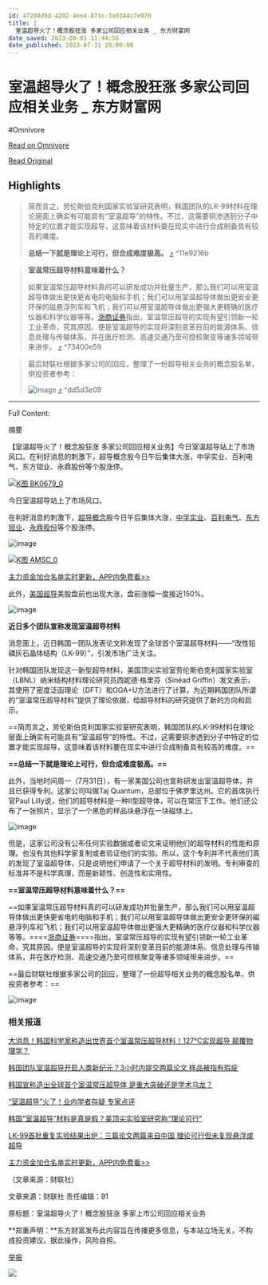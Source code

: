 ```yaml
---
id: 47208d9d-4202-4ee4-871c-3a0344c7e970
title: |
  室温超导火了！概念股狂涨 多家公司回应相关业务 _ 东方财富网
date_saved: 2023-08-01 11:44:56
date_published: 2023-07-31 20:00:00
---
```


# 室温超导火了！概念股狂涨 多家公司回应相关业务 _ 东方财富网
#Omnivore

[Read on Omnivore](https://omnivore.app/me/https-wap-eastmoney-com-a-202308012799331037-html-189b1c5fcdf)

[Read Original](https://wap.eastmoney.com/a/202308012799331037.html)

## Highlights

> 简而言之，劳伦斯伯克利国家实验室研究表明，韩国团队的LK-99材料在理论层面上确实有可能具有“室温超导”的特性。不过，这需要铜渗透到分子中特定的位置才能实现超导，这意味着该材料要在现实中进行合成制备具有较高的难度。
> 
> **总结一下就是理论上可行，但合成难度极高。** [⤴️](https://omnivore.app/me/https-wap-eastmoney-com-a-202308012799331037-html-189b1c5fcdf#11e9216b-4d89-4e50-a18a-d170e55d1e77)  ^11e9216b

> **室温常压超导材料意味着什么？**
> 
>  如果室温常压超导材料真的可以研发成功并批量生产，那么我们可以用室温超导体做出更快更省电的电脑和手机；我们可以用室温超导体做出更安全更环保的磁悬浮列车和飞机；我们可以用室温超导体做出更强大更精确的医疗仪器和科学仪器等等。[浙商证券](http://quote.eastmoney.com/unify/r/1.601878)指出，室温常压超导的实现有望引领新一轮工业革命，究其原因，便是室温超导的实现将深刻变革目前的能源体系、信息处理与传输体系，并在医疗检测、高速交通乃至可控核聚变等诸多领域带来进步。 [⤴️](https://omnivore.app/me/https-wap-eastmoney-com-a-202308012799331037-html-189b1c5fcdf#73400e59-3874-4676-9e57-5025a5fcd8da)  ^73400e59

> 最后财联社根据多家公司的回应，整理了一份超导相关业务的概念股名单，供投资者参考：
> 
> ![image](https://proxy-prod.omnivore-image-cache.app/0x0,sbssnODzZFfqMHPYsjYHln_YN-d7wsXjjkzQ2AGt9WFw/https://np-newspic.dfcfw.com/download/D25087733370442063117_w1171h1547.jpg) [⤴️](https://omnivore.app/me/https-wap-eastmoney-com-a-202308012799331037-html-189b1c5fcdf#dd5d3e09-5faa-40e8-9471-71c8599c2eb6)  ^dd5d3e09


--- 

Full Content: 

摘要

 【室温超导火了！概念股狂涨 多家公司回应相关业务】今日室温超导站上了市场风口。在利好消息的刺激下，超导概念股今日午后集体大涨，中孚实业、百利电气、东方钽业、永鼎股份等个股涨停。

[![K图 BK0679_0](https://proxy-prod.omnivore-image-cache.app/530x276,sHBNzqNBfrUtVm78zq1ehwmi0zhFLskZGLlyHu04Y1ZY/https://webquoteklinepic.eastmoney.com/GetPic.aspx?nid=90.BK0679&imageType=knews&token=28dfeb41d35cc81d84b4664d7c23c49f&at=1)](http://quote.eastmoney.com/unify/r/90.BK0679)

 今日室温超导站上了市场风口。  

 在利好消息的刺激下，[超导概念](http://quote.eastmoney.com/unify/r/90.BK0679)股今日午后集体大涨，[中孚实业](http://quote.eastmoney.com/unify/r/1.600595)、[百利电气](http://quote.eastmoney.com/unify/r/1.600468)、[东方钽业](http://quote.eastmoney.com/unify/r/0.000962)、[永鼎股份](http://quote.eastmoney.com/unify/r/1.600105)等个股涨停。

![image](https://proxy-prod.omnivore-image-cache.app/0x0,sQ5lAWqsGi_oDbRFwkDgPR3KnNc-I6N__esiqFVB3ZPQ/https://np-newspic.dfcfw.com/download/D25083089037174492447_w537h321.jpg)

[![K图 AMSC_0](https://proxy-prod.omnivore-image-cache.app/530x276,sBKqTVzjYlbCXtCBZdwDYd2ISa1RqCOXQG5OLEiy7j4A/https://webquoteklinepic.eastmoney.com/GetPic.aspx?nid=105.AMSC&imageType=knews&token=28dfeb41d35cc81d84b4664d7c23c49f&at=1)](http://quote.eastmoney.com/unify/r/105.AMSC)

[主力资金加仓名单实时更新，APP内免费看>>](https://zqhd.eastmoney.com/Html/aghd/pc/20170918/html/activity2.html)

 此外，[美国超导](http://quote.eastmoney.com/unify/r/105.AMSC)美股盘前也出现大涨，盘前涨幅一度接近150%。  

![image](https://proxy-prod.omnivore-image-cache.app/0x0,sT8POB5wIjXgZUYGCx3b72cf1p17ONQp8S0wx-4VfSrc/https://np-newspic.dfcfw.com/download/D24737850613391779527_w1010h554.jpg)

**近日多个团队宣称发现室温超导材料**

 消息面上，近日韩国一团队发表论文称发现了全球首个室温超导材料——“改性铅磷灰石晶体结构（LK-99）”，引发市场广泛关注。

 针对韩国团队发现这一新型超导材料，美国顶尖实验室劳伦斯伯克利国家实验室（LBNL）纳米结构材料理论研究员西妮德·格里芬（Sinéad Griffin）发文表示，其使用了密度泛函理论（DFT）和GGA+U方法进行了计算，为近期韩国团队所谓的“室温常压超导材料”提供了理论依据，给超导材料的研究提供了新的方向和启示。

==简而言之，劳伦斯伯克利国家实验室研究表明，韩国团队的LK-99材料在理论层面上确实有可能具有“室温超导”的特性。不过，这需要铜渗透到分子中特定的位置才能实现超导，这意味着该材料要在现实中进行合成制备具有较高的难度。==

**==总结一下就是理论上可行，但合成难度极高。==**

 此外，当地时间周一（7月31日），有一家美国公司也宣称研发出室温超导体，并且已获得专利。这家公司叫做Taj Quantum，总部位于佛罗里达州。它的首席执行官Paul Lilly说，他们的超导材料是一种II型超导体，可以在常压下工作。他们还公布了一张照片，显示了一个黑色的样品块悬浮在一块磁体上。

![image](https://proxy-prod.omnivore-image-cache.app/0x0,seNZ8MmCKPKaYk6tM8yAhpPQJ4pihPZk-kt6ECqKol6Y/https://np-newspic.dfcfw.com/download/D25088040806103937814_w667h402.jpg)

 但是，这家公司没有公布任何实验数据或者论文来证明他们的超导材料的性能和原理。也没有其他科学家复制或者验证他们的实验。所以，这个专利并不代表他们真的发现了室温超导体，只是说明他们申请了一个关于超导材料的发明。专利审查的标准并不是科学真理，而是新颖性、创造性和实用性。

**==室温常压超导材料意味着什么？==**

==如果室温常压超导材料真的可以研发成功并批量生产，那么我们可以用室温超导体做出更快更省电的电脑和手机；我们可以用室温超导体做出更安全更环保的磁悬浮列车和飞机；我们可以用室温超导体做出更强大更精确的医疗仪器和科学仪器等等。====[浙商证券](http://quote.eastmoney.com/unify/r/1.601878)====指出，室温常压超导的实现有望引领新一轮工业革命，究其原因，便是室温超导的实现将深刻变革目前的能源体系、信息处理与传输体系，并在医疗检测、高速交通乃至可控核聚变等诸多领域带来进步。==

==最后财联社根据多家公司的回应，整理了一份超导相关业务的概念股名单，供投资者参考：==

![image](https://proxy-prod.omnivore-image-cache.app/0x0,sbssnODzZFfqMHPYsjYHln_YN-d7wsXjjkzQ2AGt9WFw/https://np-newspic.dfcfw.com/download/D25087733370442063117_w1171h1547.jpg)

###  相关报道

[大消息！韩国科学家称造出世界首个室温常压超导材料！127°C实现超导 颠覆物理学？](https://finance.eastmoney.com/a/202307282794965378.html)

[韩国团队室温超导开启人类新纪元？3小时内提交两篇论文 样品被指有瑕疵](https://finance.eastmoney.com/a/202307282795001529.html)

[韩国宣称造出全球首个室温常压超导体 是重大突破还是学术乌龙？](https://finance.eastmoney.com/a/202307282796115494.html)

[“室温超导”火了！业内学者存疑 专家点评](https://finance.eastmoney.com/a/202307302796929612.html)  

[韩国“室温超导”材料是真是假？美顶尖实验室研究称“理论可行”](https://finance.eastmoney.com/a/202308012799164574.html)

[LK-99首批重复实验结果出炉：三篇论文两篇来自中国 理论可行但未复现悬浮或超导](https://finance.eastmoney.com/a/202308012799337069.html)

[主力资金加仓名单实时更新，APP内免费看>>](https://zqhd.eastmoney.com/Html/aghd/pc/20170918/html/activity2.html)

（文章来源：财联社）

文章来源：财联社 责任编辑：91 

原标题：室温超导火了！概念股狂涨 多家上市公司回应相关业务

**郑重声明：**东方财富发布此内容旨在传播更多信息，与本站立场无关，不构成投资建议。据此操作，风险自担。

[举报](http://help.eastmoney.com/report%5Fcenter.html?reportType=3&title=%e5%ae%a4%e6%b8%a9%e8%b6%85%e5%af%bc%e7%81%ab%e4%ba%86%ef%bc%81%e6%a6%82%e5%bf%b5%e8%82%a1%e7%8b%82%e6%b6%a8+%e5%a4%9a%e5%ae%b6%e5%85%ac%e5%8f%b8%e5%9b%9e%e5%ba%94%e7%9b%b8%e5%85%b3%e4%b8%9a%e5%8a%a1&systype=3&id=202308012799331037&newsurl=https%3A%2F%2Ffinance.eastmoney.com%2Fa%2F202308012799331037.html) 

![](https://proxy-prod.omnivore-image-cache.app/0x0,sMxkdNl6Zf8QSEUiINW588G1DBmeMjuVcCBwzfPZFVTM/https://finance.eastmoney.com/a/emres/css/img/gz_weibo.png)
